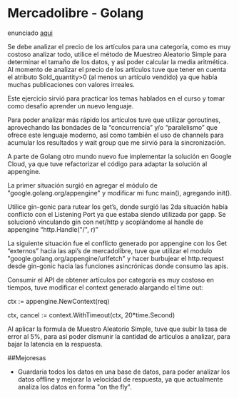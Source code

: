 # Mercadolibre - Golang

enunciado [aqui](https://github.com/mobilejavierg/mercadolibre/blob/master/enunciado.md)

Se debe analizar el precio de los artículos para una categoría, como es muy costoso analizar todo, utilice el método de Muestreo Aleatorio Simple para determinar el tamaño de los datos, y así poder calcular la media aritmética. Al momento de analizar el precio de los artículos tuve que tener en cuenta el atributo Sold_quantity>0 (al menos un artículo vendido) ya que había muchas publicaciones con valores irreales.

Este ejercicio sirvió para practicar los temas hablados en el curso y tomar como desafío aprender un nuevo lenguaje.

Para poder analizar más rápido los artículos tuve que utilizar goroutines, aprovechando las bondades de la “concurrencia” y/o “paralelismo” que ofrece este lenguaje moderno, así como también el uso de channels para acumular los resultados y wait group que me sirvió para la sincronización.

A parte de Golang otro mundo nuevo fue implementar la solución en Google Cloud, ya que tuve refactorizar el código para adaptar la solución al appengine.

La primer situación surgió en agregar el módulo de "google.golang.org/appengine" y modificar mi func main(), agregando init().

Utilice gin-gonic para rutear los get’s, donde surgió las 2da situación había conflicto con el Listening Port ya que estaba siendo utilizada por gapp. Se solucionó vinculando gin con net/http y acoplándome al handle de appengine “http.Handle("/", r)”

La siguiente situación fue el conflicto generado por appengine con los Get “externos” hacia las api’s de mercadolibre, tuve que utilizar el modulo "google.golang.org/appengine/urlfetch" y hacer burbujear el http.request desde gin-gonic hacia las funciones asincrónicas donde consumo las apis.

Consumir el API de obtener artículos por categoría es muy costoso en tiempos, tuve modificar el context generado alargando el time out:

ctx := appengine.NewContext(req)

ctx, cancel := context.WithTimeout(ctx, 20*time.Second)

Al aplicar la formula de Muestro Aleatorio Simple, tuve que subir la tasa de error al 5%, para asi poder dismunir la cantidad de articulos a analizar, para bajar la latencia en la respuesta.

##Mejoresas
- Guardaria todos los datos en una base de datos, para poder analizar los datos offline y mejorar la velocidad de respuesta, ya que actualmente analiza los datos en forma "on the fly".
